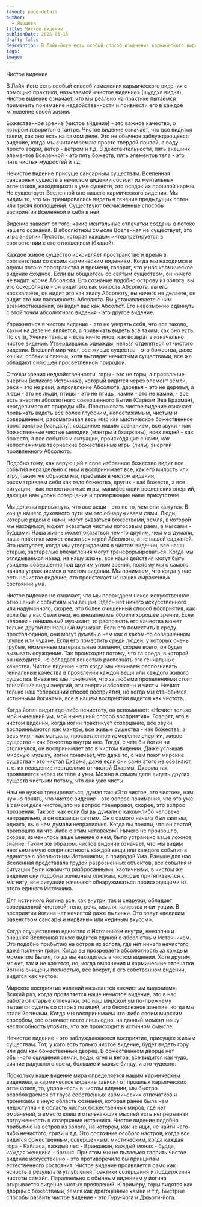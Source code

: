 ```yaml
---
layout: page-detail
author:
  - Яшодеви
title: Чистое видение
publishDate: 2025-01-15
draft: false
description: В Лайя-йоге есть особый способ изменения кармического видения с помощью практики, называемой «чистое видение» (шуддха видья). Чистое видение означает, что мы реально на практике пытаемся применить понимание недвойственности и привнести его в каждое мгновение своей жизни.
tags: 
image:
---
```

Чистое видение

В Лайя-йоге есть особый способ изменения кармического видения с помощью практики, называемой «чистое видение» (шуддха видья). Чистое видение означает, что мы реально на практике пытаемся применить понимание недвойственности и привнести его в каждое мгновение своей жизни.

Божественное зрение (чистое видение) - это важное качество, о котором говорится в тантре. Чистое видение означает, что все видится таким, как оно есть на самом деле. Это не обычное заблуждающееся видение, когда мы считаем землю просто твердой почвой, а воду - просто водой, ветер - ветром и т.д. В действительности, пять внешних элементов Вселенной - это пять божеств, пять элементов тела - это пять чистых мудростей и т.д.

Нечистое видение присуще сансарным существам. Вселенная сансарных существ в нечистом видении состоит из ментальных отпечатков, находящихся в уме существ, это осадок их прошлой кармы. Не существует Вселенной вне нашего кармического видения. Мы видим то, что мы тренировались видеть в течение предыдущих сотен или тысяч воплощений. Существуют бесчисленные способы восприятия Вселенной и себя в ней.

Видение зависит от того, какие ментальные отпечатки созданы в потоке нашего сознания. В абсолютном смысле Вселенная не существует, это игра энергии Пустоты, которая каждым интерпретируется в соответствии с его отношением (бхавой).

Каждое живое существо искривляет пространство и время в соответствии со своим кармическим видением. Когда мы находимся в одном потоке пространства и времени, говорят, что у нас кармическое видение сходное. Если вы общаетесь со святым существом, он ничего не видит, кроме Абсолюта. Его сознание подобно острову из золота: вы его оскорбляете - он видит это как милость Абсолюта, вы его восхваляете, он видит это как хвалу Абсолюту, вы ничего не делаете, он видит это как пассивность Абсолюта. Вы устанавливаете с ним взаимоотношения, он видит вас как Абсолют. Его невозможно сдвинуть с этой точки абсолютного видения - это другое видение.

Упражняться в чистом видение - это не уверять себя, что все таково, каким на деле не является, а привыкать видеть все таким, как оно есть. По сути, Учения тантры - есть ничто иное, как возврат в изначально чистое видение. Утвердившись однажды, нельзя отделяться от чистого видения. Внешний мир чист, все живые существа - это божества, даже кошки, собаки и свиньи, хотя выглядят нечистыми существами, все же обладают сияющей просветленной природой.

С точки зрения недвойственности, горы - это не горы, а проявление энергии Великого Источника, который видится через элемент земли, реки - это не реки, а проявление Абсолюта, деревья - это не деревья, а люди - это не люди, птицы - это не птицы, камни - это не камни, - все есть энергия абсолютного совершенного Бытия (Сарвам Эва Брахман), неотделимого от природы «Я». Практиковать чистое видение означает привыкать видеть все более глубоким, непостижимым, чистым и совершенным, рассматривая весь мир как мистическое божественное пространство (мандалу), созданное нашим сознанием, все звуки - как божественные чистые мелодии (мантры и бхаджаны), всех людей - как божеств, а все события и ситуации, происходящие с нами, как непостижимые творческие божественные игры (лилы) энергий проявленного Абсолюта.

Подобно тому, как верующий в свое избранное божество видит все события нераздельно с ним и воспринимает все, как его милость или игру, таким же образом мы, пребывая в чистом видении, рассматриваем себя как тело божества, других - как божеств, а все ситуации - как непостижимые игры, манифестации вселенских энергий, дающие нам уроки созерцания и проверяющие наше присутствие.

Мы должны привыкнуть, что все вещи - это не то, чем они кажутся. В конце нашего духовного пути мы это обнаруживаем сами. Люди, которые рядом с нами, могут оказаться божествами, земля, в которой мы находимся, может оказаться чистым лотосовым раем, а мы сами - буддами. Наша жизнь может оказаться чем-то другим, чем мы думали, наша практика может оказаться игрой Абсолюта, а не нашей садханой. Это наступает, когда мы утверждаемся в чистом видении, все наши старые, застарелые впечатления могут трансформироваться. Когда мы оглядываемся назад, на нашу жизнь, все наши действия могут быть увидены совершенно под другим углом зрения, поэтому мы с самого начала упражняемся в чистом видении. Мы понимаем, что когда у нас есть нечистое видение, это проистекает из наших омраченных состояний ума.

Чистое видение не означает, что мы порождаем некое искусственное отношение к событиям или вещам. Здесь нет ничего искусственного или надуманного, скорее, это более очищенный способ восприятия, как если бы у нас были очки, но внезапно мы обрели хорошее зрение. Если человек - гениальный музыкант, то распознать его качества может только другой гениальный музыкант. Если его поместить в среду простолюдинов, они могут думать о нем как о каком-то совершенном глупце или чудаке. Если его поместить среди людей, у которых очень грубые, низменные материальные желания, скорее всего, он будет вызывать осуждение. Так происходит потому, что та среда, в которой он находится, не обладает ясностью распознать его гениальные качества. Чистое видение - это когда мы начинаем распознавать гениальные качества в проявлении каждой вещи или каждого живого существа. Внезапно мы понимаем, что за любыми проявлениями стоят тончайшие виды энергий, эти энергии абсолютны и чисты. Нечист только наш теперешний способ восприятия, но когда мы становимся истинными йогинами, все в нашем восприятии видится как чистота.

Когда йогин видит где-либо нечистоту, он вспоминает: «Нечист только мой нынешний ум, мой нынешний способ восприятия». Говорят, что в чистом видении, когда йогин практикует созерцание, все звуки воспринимаются как мантры, все живые существа - как божества, а весь мир - как мандала, просветленное измерение энергии, живое существо - как божество внутри нее. Тогда, с чем бы йогин ни столкнулся, он воспринимает это в чистом видении. Даже услышав мирскую музыку, йогин понимает, что даже то, о чем поют мирские существа - это чистая Дхарма, даже если они сами этого не осознают, т. е. их неведение неотделимо от чистой Дхармы, Дхарма так проявляется через их тела и умы. Можно в самом деле видеть других существ чистыми потому, что они уже чисты.

Нам не нужно тренироваться, думая так: «Это чистое, это чистое», нам нужно понять, что чистое видение - это вопрос понимания, что это уже в самом деле чистое, это не вопрос тренировки, скорее, это вопрос прозрения. Так же, как если бы вы думали о каком-либо человеке неправильно, а он оказался святым. Он с самого начала был святым, однако, вы о нем думали неправильно. Когда вы поняли, что он святой, произошло ли что-либо с этим человеком? Ничего не произошло, скорее, изменилось ваше мнение о нем, было устранено ваше ложное знание. Таким же образом, чистое видение означает, что мы видим неотъемлемую сопричастность каждой вещи или каждого события в единстве с абсолютным Источником, с природой Ума. Раньше для нас Вселенная представала грудой разрозненных объектов, все события и ситуации были каким-то разбросанными, хаотичными, в чистом же видении они подобны железным опилкам, которые притягиваются к магниту, все ситуации начинают обнаруживаться происходящими из этого единого Источника.

Для истинного йогина все, как внутри, так и снаружи, обладает совершенной чистотой: тело, речь, мысли, качества и ситуации. В восприятии йогина нет нечистой даже пылинки. Это зовут «великим равенством сансары и нирваны» или «единым вкусом».

Когда осуществлено единство с Источником внутри, внезапно и внешняя Вселенная также видится единой с абсолютным Источником. Это подобно прибытию на остров из золота, где нет ничего нечистого, даже пылинки грязи. Когда вы прозреваете абсолютность за каждым моментом Бытия, тогда вы находитесь в чистом видении. Хотя другим, может, так и не кажется, но, когда омрачения и кармические отпечатки йогина очищены полностью, все вокруг, в его собственном видении, видится как чистое.

Мирское восприятие явлений называется «нечистым видением». Всякий раз, когда проявляется наше нечистое видение, это в нас работают старые отпечатки, это наш мирской ум по-прежнему пытается судить со старых позиций, это бесполезное занятие, когда мы стали йогинами. Когда мы воспринимаем что-либо своим мирским способом, это означает всего лишь одно: на данный момент нашу неспособность уловить, что же происходит в истинном смысле.

Нечистое видение - это заблуждающееся восприятие, присущее живым существам. Тот, у кого есть только чистое видение, будет видеть гору или дом как божественный дворец. В божественном дворце нет обычного ощущения земли, воды, огня и ветра, все видится как чудо, сияние радужного света, большие и малые бинду, и это чудесно.

Поскольку наше видение мира определяется нашим кармическим видением, а кармическое видение зависит от прошлых кармических отпечатков, то, упражняясь в чистом видении, мы быстро освобождаемся от груза собственных кармических отпечатков и проникаем в иную область сознания, которая ранее была нам недоступна - в область чистых божественных миров, где нет омрачений, а вместо клеш и отвлекающих мыслей есть непрерывная погруженность в созерцание источника. Чистое видение подобно прибытию на остров из золота, на котором, как не ищи, не найти чего-либо нечистого, грязи и т.д. Это состояние особого настроя, когда все видится божественным, совершенным, мистическим, когда каждая гора - Кайласа, каждый лес - Вриндаван, каждый монах - будда, каждая женщина - богиня. При этом мы не пытаемся творить чистое видение искусственно - это противоречило бы принципам естественного состояния. Чистое видение проявляется само как ясность в результате углубления практики созерцания и поддержания чистоты самайя. Параллельно с обычным видением у йогина открывается видение чистых проявлений. К примеру, горы видятся как дворцы с божествами, земля как драгоценные камни и т.д. Быстрые способы развить чистое видение - это Гуру-йога и Джьоти-йога.